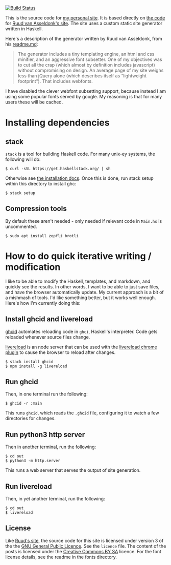 [![Build Status][ci-img]][ci]

This is the source code for [my personal site][mgsloan]. It is based directly on
[the code][ruuda-repo] for [Ruud van Asseldonk's site][ruuda]. The site uses a
custom static site generator written in Haskell.

Here's a description of the generator written by Ruud van Asseldonk, from his
[readme.md][]:

> The generator includes a tiny templating engine, an html and css minifier, and
> an aggressive font subsetter. One of my objectives was to cut all the crap
> (which almost by definition includes javascript) without compromising on
> design. An average page of my site weighs less than jQuery alone (which
> describes itself as “lightweight footprint”). That includes webfonts.

I have disabled the clever webfont subsetting support, because instead I am
using some popular fonts served by google. My reasoning is that for many users
these will be cached.

[mgsloan]:     https://mgsloan.com
[ruuda]:       https://ruudvanasseldonk.com
[ruuda-repo]:  https://github.com/ruuda/blog
[readme.md]:   https://github.com/ruuda/blog/blob/master/readme.md
[ci-img]:      https://travis-ci.org/mgsloan/mgsloan-site.svg
[ci]:          https://travis-ci.org/mgsloan/mgsloan-site

# Installing dependencies

## stack

`stack` is a tool for building Haskell code. For many unix-ey systems, the
following will do:

```
$ curl -sSL https://get.haskellstack.org/ | sh
```

Otherwise see [the installation docs](stack-install). Once this is done, run
stack setup within this directory to install ghc:

```
$ stack setup
```

[stack-install]: https://docs.haskellstack.org/en/stable/README/#how-to-install

## Compression tools

By default these aren't needed - only needed if relevant code in `Main.hs` is
uncommented.

```
$ sudo apt install zopfli brotli
```

# How to do quick iterative writing / modification

I like to be able to modify the Haskell, templates, and markdown, and quickly
see the results. In other words, I want to be able to just save files, and have
the browser automatically update. My current approach is a bit of a mishmash of
tools. I'd like something better, but it works well enough. Here's how I'm
currently doing this:

## Install ghcid and livereload

[ghcid] automates reloading code in `ghci`, Haskell's interpreter. Code gets
reloaded whenever source files change.

[livereload] is an node server that can be used with the [livereload chrome
plugin] to cause the browser to reload after changes.

```
$ stack install ghcid
$ npm install -g livereload
```

## Run ghcid

Then, in one terminal run the following:

```
$ ghcid -r :main
```

This runs `ghcid`, which reads the `.ghcid` file, configuring it to
watch a few directories for changes.

## Run python3 http server

Then in another terminal, run the following:

```
$ cd out
$ python3 -m http.server
```

This runs a web server that serves the output of site generation.

## Run livereload

Then, in yet another terminal, run the following:

```
$ cd out
$ livereload
```

[ghcid]: https://github.com/ndmitchell/ghcid
[livereload]: https://www.npmjs.com/package/livereload
[livereload chrome plugin]: https://chrome.google.com/webstore/detail/livereload/jnihajbhpnppcggbcgedagnkighmdlei

License
-------

Like [Ruud's site](ruudva), the source code for this site is licensed under
version 3 of the the [GNU General Public Licence][gplv3]. See the `licence`
file. The content of the posts is licensed under the [Creative Commons BY
SA][cc] licence. For the font license details, see the readme in the fonts
directory.

[gplv3]: https://gnu.org/licenses/gpl.html
[cc]:    https://creativecommons.org/licenses/by-sa/4.0/
